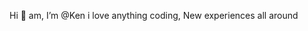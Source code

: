 Hi 👋 am, I’m @Ken i love anything coding, New experiences all around

<!---
Caspercode54/Caspercode54 is a ✨ special ✨ repository because its `README.md` (this file) appears on your GitHub profile.
You can click the Preview link to take a look at your changes.
--->
